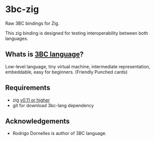 # 3bc-zig

Raw 3BC bindings for Zig.

This zig binding is designed for testing interoperability between both languages.

## Whats is [3BC language](https://3bc-lang.org/)?

Low-level language, tiny virtual machine, intermediate representation, embeddable, easy for beginners. (Friendly Punched cards)


## Requirements

- zig [v0.11 or higher](https://ziglang.org/download)
- git for download 3bc-lang dependency

## Acknowledgements

- Rodrigo Dornelles is author of 3BC language.